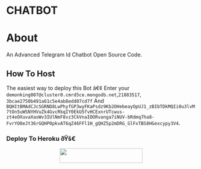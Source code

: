 
# CHATBOT

# About
An Advanced Telegram Id Chatbot Open Source Code.

## How To Host
The easiest way to deploy this Bot
â€¢ Enter your ```demonking007@cluster0.cmrd5ce.mongodb.net```,```21883517```,  ```3bcae2750b491a61c5e4ab8edd07cd7f``` And ```BQHItBMAdCJcSGRND8LwPhyfGP3wyFKaPsdz9Kb2OHebeayOpUJ1_zBIbTDkMQIi0u3lvM7tOn5uWSNYHVuZk4GvcRkqIY0EkU5fvHCExnrUTcwus-zt4eOXuvaXaoWv3IUlNmF8vz3CkVnaIOORvanga7iNUV-bRdmq7ha8-FvrYO8eJt36rGQHP0pkvAT6qZ46FFl1H_gQHZ5p2mDRG_GlFxTBS8HGexcypy3V4```.

### Deploy To Heroku ðŸš€
<p align="center"><a href="https://heroku.com/deploy?template=https://github.com/JATINDALAL875/CHAT-BOT"> <img src="https://img.shields.io/badge/Deploy%20To%20Heroku-black?style=for-the-badge&logo=heroku" width="220" height="38.45"/></a></p>
 
